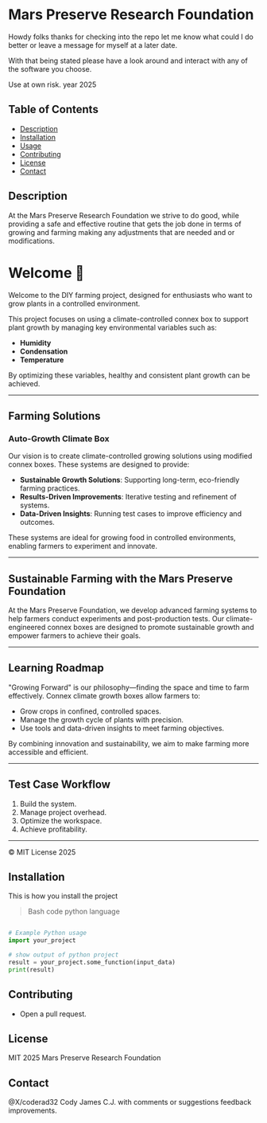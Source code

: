 
# Mars Preserve Research Foundation

Howdy folks thanks for checking into the repo
let me know what could I do better or leave a message
for myself at a later date.

With that being stated please have a look around
and interact with any of the software you choose.

Use at own risk. year 2025

## Table of Contents

- [Description](#description)
- [Installation](#installation)
- [Usage](#usage)
- [Contributing](#contributing)
- [License](#license)
- [Contact](#contact)

## Description

At the Mars Preserve Research Foundation
we strive to do good, while providing a safe
and effective routine that gets the job done
in terms of growing and farming making any 
adjustments that are needed and or modifications.

# Welcome 🍊

Welcome to the DIY farming project, designed for enthusiasts who want to grow plants in a controlled environment.

This project focuses on using a climate-controlled connex box to support plant growth by managing key environmental variables such as:

- **Humidity**
- **Condensation**
- **Temperature**

By optimizing these variables, healthy and consistent plant growth can be achieved.

---

## Farming Solutions

### Auto-Growth Climate Box

Our vision is to create climate-controlled growing solutions using modified connex boxes. These systems are designed to provide:

- **Sustainable Growth Solutions**: Supporting long-term, eco-friendly farming practices.
- **Results-Driven Improvements**: Iterative testing and refinement of systems.
- **Data-Driven Insights**: Running test cases to improve efficiency and outcomes.

These systems are ideal for growing food in controlled environments, enabling farmers to experiment and innovate.

---

## Sustainable Farming with the Mars Preserve Foundation

At the Mars Preserve Foundation, we develop advanced farming systems to help farmers conduct experiments and post-production tests. Our climate-engineered connex boxes are designed to promote sustainable growth and empower farmers to achieve their goals.

---

## Learning Roadmap

"Growing Forward" is our philosophy—finding the space and time to farm effectively. Connex climate growth boxes allow farmers to:

- Grow crops in confined, controlled spaces.
- Manage the growth cycle of plants with precision.
- Use tools and data-driven insights to meet farming objectives.

By combining innovation and sustainability, we aim to make farming more accessible and efficient.

---

## Test Case Workflow

1. Build the system.
2. Manage project overhead.
3. Optimize the workspace.
4. Achieve profitability.

---

© MIT License 2025


## Installation

This is how you install the project

> Bash code python language
```py

# Example Python usage
import your_project

# show output of python project
result = your_project.some_function(input_data)
print(result)


```

## Contributing

- Open a pull request.

## License

MIT 2025 Mars Preserve Research Foundation

## Contact

@X/coderad32 Cody James C.J. with comments or suggestions feedback improvements.
